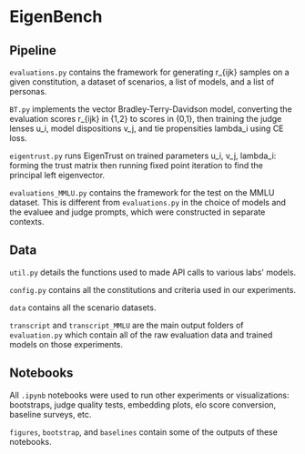 # EigenBench

## Pipeline

``evaluations.py`` contains the framework for generating r_{ijk} samples on a given constitution, a dataset of scenarios, a list of models, and a list of personas.

``BT.py`` implements the vector Bradley-Terry-Davidson model, converting the evaluation scores r_{ijk} in {1,2} to scores in {0,1}, then training the judge lenses u_i, model dispositions v_j, and tie propensities lambda_i using CE loss.

``eigentrust.py`` runs EigenTrust on trained parameters u_i, v_j, lambda_i: forming the trust matrix then running fixed point iteration to find the principal left eigenvector.

``evaluations_MMLU.py`` contains the framework for the test on the MMLU dataset. This is different from ``evaluations.py`` in the choice of models and the evaluee and judge prompts, which were constructed in separate contexts.

## Data
``util.py`` details the functions used to made API calls to various labs' models.

``config.py`` contains all the constitutions and criteria used in our experiments.

``data`` contains all the scenario datasets.

``transcript`` and ``transcript_MMLU`` are the main output folders of ``evaluation.py`` which contain all of the raw evaluation data and trained models on those experiments.

## Notebooks
All ``.ipynb`` notebooks were used to run other experiments or visualizations: bootstraps, judge quality tests, embedding plots, elo score conversion, baseline surveys, etc.

``figures``, ``bootstrap``, and ``baselines`` contain some of the outputs of these notebooks.